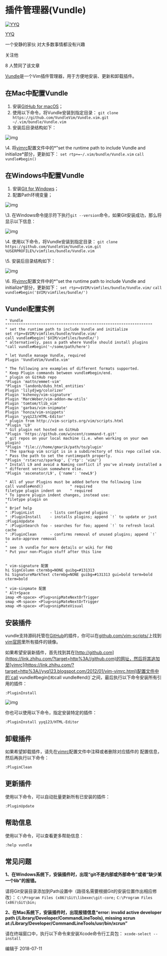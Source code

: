 # 插件管理器(Vundle)

[![YYQ](https://pic2.zhimg.com/v2-c4432de041354a82800b86e53483c9c7_xs.jpg?source=172ae18b)](https://www.zhihu.com/people/anthony.yuan)

[YYQ](https://www.zhihu.com/people/anthony.yuan)

一个安静的家伙 对大多数事情都没有兴趣

关注他

8 人赞同了该文章

[Vundle](https://link.zhihu.com/?target=https%3A//github.com/gmarik/vundle)是一个Vim插件管理器，用于方便地安装、更新和卸载插件。

## **在Mac中配置Vundle**

1. 安装[GitHub for macOS](https://link.zhihu.com/?target=https%3A//desktop.github.com/)；
2. 使用以下命令，将Vundle安装到指定目录：
   `git clone https://github.com/VundleVim/Vundle.vim.git ~/.vim/bundle/Vundle.vim`
3. 安装后目录结构如下：

![img](https://pic2.zhimg.com/80/v2-8773b9d9f7287ea333800431715ef179_720w.jpg)

\4. 将[vimrc](https://link.zhihu.com/?target=http%3A//yyq123.blogspot.com/2012/01/vim-vimrc.html)配置文件中的*"set the runtime path to include Vundle and initialize*部分，更新如下：
`set rtp+=~/.vim/bundle/Vundle.vim`
`call vundle#begin()`

## **在Windows中配置Vundle**

1. 安装[Git for Windows](https://link.zhihu.com/?target=https%3A//git-for-windows.github.io/)；
2. 配置Path环境变量；

![img](https://pic1.zhimg.com/80/v2-f53da77efc7e67d84ba8a4fdf8cb8638_720w.jpg)

\3. 在Windows命令提示符下执行`git --version`命令，如果Git安装成功，那么将显示以下信息：

![img](https://pic2.zhimg.com/80/v2-912c834f3f266a8ea7f0372fb79a5309_720w.jpg)

\4. 使用以下命令，将Vundle安装到指定目录：
`git clone https://github.com/VundleVim/Vundle.vim.git %USERPROFILE%/vimfiles/bundle/Vundle.vim`

\5. 安装后目录结构如下：

![img](https://pic1.zhimg.com/80/v2-5bbc67f57c767b4a75219dea649668ec_720w.jpg)


\6. 将[vimrc](https://link.zhihu.com/?target=http%3A//yyq123.blogspot.com/2012/01/vim-vimrc.html)配置文件中的*"set the runtime path to include Vundle and initialize*部分，更新如下：
`set rtp+=$VIM/vimfiles/bundle/Vundle.vim/`
`call vundle#begin('$VIM/vimfiles/bundle/')`

## **Vundel配置实例**

```vim
" Vundle
""""""""""""""""""""""""""""""""""""""""""""""""""""""""""""""""""
" set the runtime path to include Vundle and initialize
set rtp+=$VIM/vimfiles/bundle/Vundle.vim/
call vundle#begin('$VIM/vimfiles/bundle/')
" alternatively, pass a path where Vundle should install plugins
"call vundle#begin('~/some/path/here')

" let Vundle manage Vundle, required
Plugin 'VundleVim/Vundle.vim'

" The following are examples of different formats supported.
" Keep Plugin commands between vundle#begin/end.
" plugin on GitHub repo
"Plugin 'mattn/emmet-vim'
"Plugin 'landonb/dubs_html_entities'
Plugin 'lilydjwg/colorizer'
Plugin 'kshenoy/vim-signature'
Plugin 'MarcWeber/vim-addon-mw-utils'
Plugin 'tomtom/tlib_vim'
Plugin 'garbas/vim-snipmate'
Plugin 'honza/vim-snippets'
Plugin 'yyq123/HTML-Editor'
" plugin from http://vim-scripts.org/vim/scripts.html
"Plugin 'L9'
" Git plugin not hosted on GitHub
"Plugin 'https://github.com/wincent/command-t.git'
" git repos on your local machine (i.e. when working on your own plugin)
"Plugin 'file:///home/gmarik/path/to/plugin'
" The sparkup vim script is in a subdirectory of this repo called vim.
" Pass the path to set the runtimepath properly.
"Plugin 'rstacruz/sparkup', {'rtp': 'vim/'}
" Install L9 and avoid a Naming conflict if you've already installed a
" different version somewhere else.
"Plugin 'ascenator/L9', {'name': 'newL9'}

" All of your Plugins must be added before the following line
call vundle#end()            " required
filetype plugin indent on    " required
" To ignore plugin indent changes, instead use:
"filetype plugin on
"
" Brief help
" :PluginList       - lists configured plugins
" :PluginInstall    - installs plugins; append `!` to update or just :PluginUpdate
" :PluginSearch foo - searches for foo; append `!` to refresh local cache
" :PluginClean      - confirms removal of unused plugins; append `!` to auto-approve removal
"
" see :h vundle for more details or wiki for FAQ
" Put your non-Plugin stuff after this line


" vim-signature 配置
hi SignColumn ctermbg=NONE guibg=#131313
hi SignatureMarkText ctermbg=NONE guibg=#131313 gui=bold term=bold cterm=bold

" vim-sinpmate 配置
" Alt+Space
imap <M-space> <Plug>snipMateNextOrTrigger
smap <M-space> <Plug>snipMateNextOrTrigger
xmap <M-space> <Plug>snipMateVisual
```

## **安装插件**

vundle支持源码托管在[GitHub](https://link.zhihu.com/?target=https%3A//github.com/)的插件，你可以在[github.com/vim-scripts/](https://link.zhihu.com/?target=https%3A//github.com/vim-scripts/)上找到[vim官网](https://link.zhihu.com/?target=http%3A//www.vim.org/)里所有插件的镜像。

如果希望安装新插件，首先找到其在[http://github.com](https://link.zhihu.com/?target=http%3A//github.com)的网址，然后将其追加至[vimrc](https://link.zhihu.com/?target=http%3A//yyq123.blogspot.com/2012/01/vim-vimrc.html)配置文件中的`call vundle#begin()`和`call vundle#end()`之间，最后执行以下命令安装所有引用的插件：

```vim
:PluginInstall
```

![img](https://pic4.zhimg.com/80/v2-f544773610b50beb6ca604861e14b76f_720w.jpg)

你也可以使用以下命令，指定安装特定的插件：

```vim
:PluginInstall yyq123/HTML-Editor
```

## **卸载插件**

如果希望卸载插件，请先在[vimrc](https://link.zhihu.com/?target=http%3A//yyq123.blogspot.com/2012/01/vim-vimrc.html)配置文件中注释或者删除对应插件的 配置信息，然后再执行以下命令：

```vim
:PluginClean
```

## **更新插件**

使用以下命令，可以自动批量更新所有已安装的插件：

```vim
:PluginUpdate
```

## **帮助信息**

使用以下命令，可以查看更多帮助信息：

```vim
:help vundle
```

## **常见问题**

**1、在Windows系统下，安装插件时，出现“git不是内部或外部命令”或者“缺少某一个lib”的报错。**

请将Git安装目录添加到Path设置中（路径名需要根据Git的安装位置作出相应修改）：
`C:\Program Files (x86)\Git\libexec\git-core;`
`C:\Program Files (x86)\Git\bin;`

**2、在Mac系统下，安装插件时，出现报错信息“error: invalid active developer path (/Library/Developer/CommandLineTools), missing xcrun at:/Library/Developer/CommandLineTools/usr/bin/xcrun”**

请在终端窗口中，执行以下命令来安装Xcode命令行工具包：
`xcode-select --install`



编辑于 2018-07-11